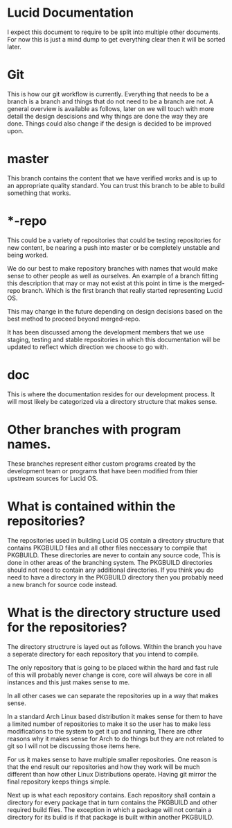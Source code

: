 Lucid Documentation
=====

I expect this document to require to be split into multiple other documents. For now this is just a mind dump to get everything clear then it will be sorted later.

Git
=====

This is how our git workflow is currently. Everything that needs to be a branch is a branch and things that do not need to be a branch are not. A general overview is available as follows, later on we will touch with more detail the design descisions and why things are done the way they are done. Things could also change if the design is decided to be improved upon.

master
=====

This branch contains the content that we have verified works and is up to an appropriate quality standard. You can trust this branch to be able to build something that works.

*-repo
=====

This could be a variety of repositories that could be testing repositories for new content, be nearing a push into master or be completely unstable and being worked.

We do our best to make repository branches with names that would make sense to other people as well as ourselves. An example of a branch fitting this description that may or may not exist at this point in time is the merged-repo branch. Which is the first branch that really started representing Lucid OS.

This may change in the future depending on design decisions based on the best method to proceed beyond merged-repo.

It has been discussed among the development members that we use staging, testing and stable repositories in which this documentation will be updated to reflect which direction we choose to go with.

doc
=====

This is where the documentation resides for our development process. It will most likely be categorized via a directory structure that makes sense.

Other branches with program names.
=====

These branches represent either custom programs created by the development team or programs that have been modified from thier upstream sources for Lucid OS.

What is contained within the repositories?
=====

The repositories used in building Lucid OS contain a directory structure that contains PKGBUILD files and all other files neccessary to compile that PKGBUILD. These directories are never to contain any source code, This is done in other areas of the branching system. The PKGBUILD directories should not need to contain any additional directories. If you think you do need to have a directory in the PKGBUILD directory then you probably need a new branch for source code instead.

What is the directory structure used for the repositories?
=====

The directory structrure is layed out as follows. Within the branch you have a seperate directory for each repository that you intend to compile.

The only repository that is going to be placed within the hard and fast rule of this will probably never change is core, core will always be core in all instances and this just makes sense to me.

In all other cases we can separate the repositories up in a way that makes sense.

In a standard Arch Linux based distribution it makes sense for them to have a limited number of repositories to make it so the user has to make less modifications to the system to get it up and running, There are other reasons why it makes sense for Arch to do things but they are not related to git so I will not be discussing those items here.

For us it makes sense to have multiple smaller repositories. One reason is that the end result our repositories and how they work will be much different than how other Linux Distributions operate. Having git mirror the final repository keeps things simple.

Next up is what each repository contains. Each repository shall contain a directory for every package that in turn contains the PKGBUILD and other required build files. The exception in which a package will not contain a directory for its build is if that package is built within another PKGBUILD.
